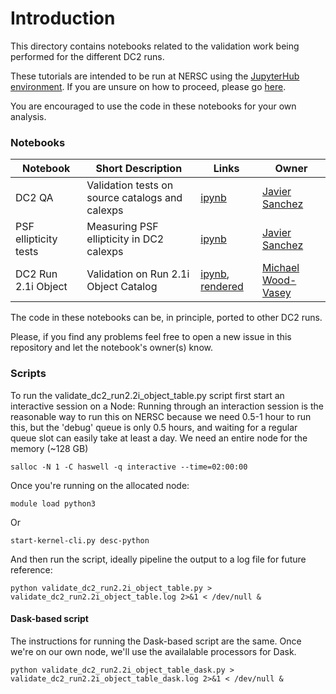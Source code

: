 # Introduction

This directory contains notebooks related to the validation work
being performed for the different DC2 runs. 

These tutorials are intended to be run at NERSC using the [JupyterHub environment](https://jupyter.nersc.gov). If you are unsure
on how to proceed, please go [here](https://github.com/LSSTDESC/DC2-analysis/tree/master/tutorials).

You are encouraged to use the code in these notebooks for your own analysis.

### Notebooks


| Notebook | Short Description | Links | Owner |
|----------|-------------------|-------|-------|
|DC2 QA | Validation tests on source catalogs and calexps | [ipynb](./DC2_calexp_src_validation_1p2.ipynb) | [Javier Sanchez](https://github.com/LSSTDESC/DC2-analysis/issues/new?body=@fjaviersanchez) |
|PSF ellipticity tests | Measuring PSF ellipticity in DC2 calexps | [ipynb](./Run_1.2p_PSF_tests.ipynb) | [Javier Sanchez](https://github.com/LSSTDESC/DC2-analysis/issues/new?body=@fjaviersanchez) |
|DC2 Run 2.1i Object | Validation on Run 2.1i Object Catalog | [ipynb](validate_dc2_run2.1i_object_table.ipynb), [rendered](https://github.com/LSSTDESC/DC2-analysis/blob/rendered/validation/validate_dc2_run2.1i_object_table.ipynb) | [Michael Wood-Vasey](https://github.com/LSSTDESC/DC2-analysis/issues/new?body=@wmwv) |


The code in these notebooks can be, in principle, ported to other DC2 runs.

Please, if you find any problems feel free to open a new issue in this repository and let the notebook's owner(s) know.


### Scripts

To run the validate_dc2_run2.2i_object_table.py script
first start an interactive session on a Node:
Running through an interaction session is the reasonable way
to run this on NERSC because we need 0.5-1 hour to run this,
but the 'debug' queue is only 0.5 hours,
and waiting for a regular queue slot can easily take at least a day.
We need an entire node for the memory (~128 GB)
```
salloc -N 1 -C haswell -q interactive --time=02:00:00
```

Once you're running on the allocated node:
```
module load python3
```
Or
```
start-kernel-cli.py desc-python
```

And then run the script, ideally pipeline the output to a log file for future reference:
```
python validate_dc2_run2.2i_object_table.py > validate_dc2_run2.2i_object_table.log 2>&1 < /dev/null &
```

#### Dask-based script
The instructions for running the Dask-based script are the same.  Once we're on our own node, we'll use the availalable processors for Dask.
```
python validate_dc2_run2.2i_object_table_dask.py > validate_dc2_run2.2i_object_table_dask.log 2>&1 < /dev/null &
```
